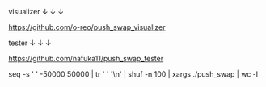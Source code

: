 visualizer ↓ ↓ ↓

https://github.com/o-reo/push_swap_visualizer


tester ↓ ↓ ↓

https://github.com/nafuka11/push_swap_tester

seq -s ' ' -50000 50000 | tr ' ' '\n' | shuf -n 100 | xargs ./push_swap | wc -l
